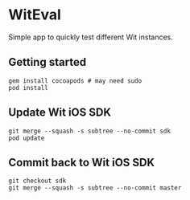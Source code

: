 # WitEval

Simple app to quickly test different Wit instances.

## Getting started

```
gem install cocoapods # may need sudo
pod install
```

## Update Wit iOS SDK

```
git merge --squash -s subtree --no-commit sdk
pod update
```

## Commit back to Wit iOS SDK

```
git checkout sdk
git merge --squash -s subtree --no-commit master
```
